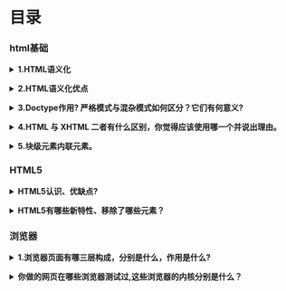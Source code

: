 # 目录
### html基础
<b><details><summary>1.HTML语义化</summary></b>
```
用正确的标签做正确的事情
根据内容的结构化（内容语义化），选择合适的标签（代码语义化）便于开发者阅读和写出更优雅的代码的同时让浏览器的爬虫和机器很好地解析
```
</details>

<b><details><summary>2.HTML语义化优点</summary></b>
```
1.为了在没有CSS的情况下，页面也能呈现出很好地内容结构、代码结构:为了裸奔时好看；  
2.用户体验：例如title、alt用于解释名词或解释图片信息、label标签的活用；  
3.有利于SEO：和搜索引擎建立良好沟通，有助于爬虫抓取更多的有效信息：爬虫依赖于标签来确定上下文和各个关键字的权重；
4.方便其他设备解析（如屏幕阅读器、盲人阅读器、移动设备）以意义的方式来渲染网页；
5.便于团队开发和维护，语义化更具可读性，是下一步吧网页的重要动向，遵循W3C标准的团队都遵循这个标准，可以减少差异化。
```
</details>

<b><details><summary>3.Doctype作用? 严格模式与混杂模式如何区分？它们有何意义?</summary></b>
```
（1）<!DOCTYPE>声明位于文档中的最前面的位置，处于标签之前。此标签可告知浏览器文档使用哪种 HTML 或 XHTML 规范。该标签可声明三种 DTD 类型，分别表示严格版本、过渡版本以及基于框架的HTML 文档

（2）所谓的标准模式是指，浏览器按 W3C 标准解析执行代码；
怪异模式则是使用浏览器自己的方式解析执行代码，因为不同浏览器解析执行的方式不一样，所以我们称之为怪异模式。 严格模式是浏览器根据web标准去解析页面，是一种要求严格的DTD，不允许使用任何表现层的语法，如严格模式的排版和JS 运作模式是以该浏览器支持的最高标准运行，混杂模式则是一种向后兼容的解析方法，说的透明点就是可以实现IE5.5以下版本浏览器的渲染模式
（3）浏览器解析时到底使用标准模式还是怪异模式，与你网页中的 DTD 声明直接相关， DTD 声明定义了标准文档的类型（标准模式解析）文档类型，会使浏览器使用相应的方式加载网页并显示，忽略 DTD 声明 ,将使网页进入怪异模式
```
</details>

<b><details><summary>4.HTML 与 XHTML 二者有什么区别，你觉得应该使用哪一个并说出理由。</summary></b>
```
应该使用XHTML，因为XHTML是XML重写了HTML的规范，比HTML更加严格，表现如下：
1、XHTML中所有的标记都必须有一个相应的结束标签；
2、XHTML所有标签的元素和属性的名字都必须使用小写；
3、所有的XML标记都必须合理嵌套；
4、所有的属性都必须用引号“”括起来；
5、把所有<和&特殊符号用编码表示；
6、给所有属性附一个值；
7、不要在注释内容中使用“--”；
8、图片必须使用说明文字。 
```
</details>

<b><details><summary>5.块级元素内联元素。</summary></b>
```
```
</details>


### HTML5

<b><details><summary>HTML5认识、优缺点?</summary></b>
```
优点：  
缺点：  
```
</details>

<b><details><summary>HTML5有哪些新特性、移除了哪些元素？</summary></b>
```  
```
</details>


### 浏览器

<b><details><summary>1.浏览器页面有哪三层构成，分别是什么，作用是什么?</summary></b>
```
构成：结构层、表示层、行为层   
分别是：HTML、CSS、JavaScript   
作用：HTML实现页面结构，CSS完成页面的表现与风格，JavaScript实现一些客户端的功能和业务。
```
</details>

<b><details><summary>你做的网页在哪些浏览器测试过,这些浏览器的内核分别是什么？</summary></b>
```  
a、 IE: trident 内核
b、 Firefox ： gecko 内核
c、 Safari:webkit 内核
d、 Opera: 以前是 presto 内核， Opera 现已改用 Google Chrome 的 Blink 内核
e、 Chrome:Blink( 基于 webkit ， Google 与 Opera Software 共同开发 )
```
</details>
